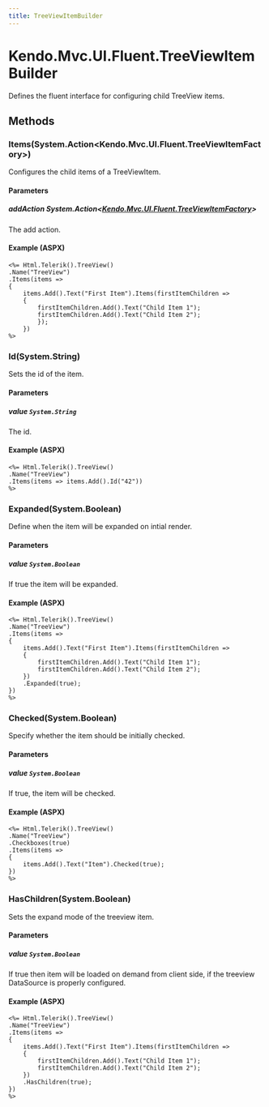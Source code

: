 ```yaml
---
title: TreeViewItemBuilder
---
```


# Kendo.Mvc.UI.Fluent.TreeViewItemBuilder
Defines the fluent interface for configuring child TreeView items.




## Methods


### Items(System.Action\<Kendo.Mvc.UI.Fluent.TreeViewItemFactory\>)
Configures the child items of a TreeViewItem.


#### Parameters

##### addAction System.Action<[Kendo.Mvc.UI.Fluent.TreeViewItemFactory](/api/aspnet-mvc/Kendo.Mvc.UI.Fluent/TreeViewItemFactory)>
The add action.




#### Example (ASPX)
    <%= Html.Telerik().TreeView()
    .Name("TreeView")
    .Items(items =>
    {
        items.Add().Text("First Item").Items(firstItemChildren =>
        {
            firstItemChildren.Add().Text("Child Item 1");
            firstItemChildren.Add().Text("Child Item 2");
            });
        })
    %>


### Id(System.String)
Sets the id of the item.


#### Parameters

##### value `System.String`
The id.




#### Example (ASPX)
    <%= Html.Telerik().TreeView()
    .Name("TreeView")
    .Items(items => items.Add().Id("42"))
    %>


### Expanded(System.Boolean)
Define when the item will be expanded on intial render.


#### Parameters

##### value `System.Boolean`
If true the item will be expanded.




#### Example (ASPX)
    <%= Html.Telerik().TreeView()
    .Name("TreeView")
    .Items(items =>
    {
        items.Add().Text("First Item").Items(firstItemChildren =>
        {
            firstItemChildren.Add().Text("Child Item 1");
            firstItemChildren.Add().Text("Child Item 2");
        })
        .Expanded(true);
    })
    %>


### Checked(System.Boolean)
Specify whether the item should be initially checked.


#### Parameters

##### value `System.Boolean`
If true, the item will be checked.




#### Example (ASPX)
    <%= Html.Telerik().TreeView()
    .Name("TreeView")
    .Checkboxes(true)
    .Items(items =>
    {
        items.Add().Text("Item").Checked(true);
    })
    %>


### HasChildren(System.Boolean)
Sets the expand mode of the treeview item.


#### Parameters

##### value `System.Boolean`
If true then item will be loaded on demand from client side, if the treeview DataSource is properly configured.




#### Example (ASPX)
    <%= Html.Telerik().TreeView()
    .Name("TreeView")
    .Items(items =>
    {
        items.Add().Text("First Item").Items(firstItemChildren =>
        {
            firstItemChildren.Add().Text("Child Item 1");
            firstItemChildren.Add().Text("Child Item 2");
        })
        .HasChildren(true);
    })
    %>



